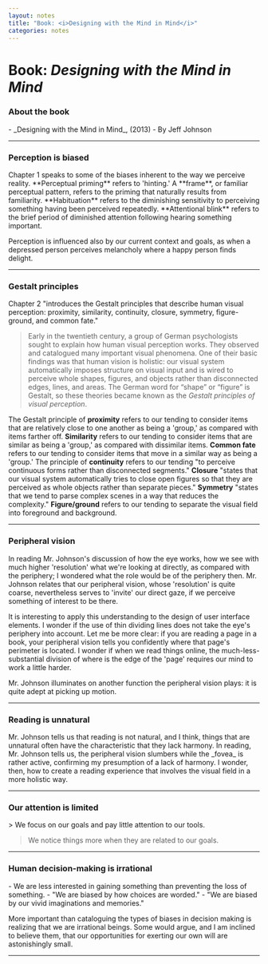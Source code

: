 ```yaml
---
layout: notes
title: "Book: <i>Designing with the Mind in Mind</i>"
categories: notes
---
```


# Book: _Designing with the Mind in Mind_

### About the book
<p delete-line/>
- _Designing with the Mind in Mind_, (2013)
- By Jeff Johnson

* * *

### Perception is biased
<p delete-line/>
Chapter 1 speaks to some of the biases inherent to the way we perceive reality. **Perceptual priming** refers to 'hinting.' A **frame**, or familiar perceptual pattern, refers to the priming that naturally results from familiarity. **Habituation** refers to the diminishing sensitivity to perceiving something having been perceived repeatedly. **Attentional blink** refers to the brief period of diminished attention following hearing something important.

Perception is influenced also by our current context and goals, as when a depressed person perceives melancholy where a happy person finds delight.

* * *

### Gestalt principles
<p delete-line/>
Chapter 2 "introduces the Gestalt principles that describe human visual perception: proximity, similarity, continuity, closure, symmetry, figure-ground, and common fate."

> Early in the twentieth century, a group of German psychologists sought to explain how human visual perception works. They observed and catalogued many important visual phenomena. One of their basic findings was that human vision is holistic: our visual system automatically imposes structure on visual input and is wired to perceive whole shapes, figures, and objects rather than disconnected edges, lines, and areas. The German word for “shape” or “figure” is Gestalt, so these theories became known as the _Gestalt principles of visual perception_.

The Gestalt principle of **proximity** refers to our tending to consider items that are relatively close to one another as being a 'group,' as compared with items farther off. **Similarity** refers to our tending to consider items that are similar as being a 'group,' as compared with dissimilar items. **Common fate** refers to our tending to consider items that move in a similar way as being a 'group.' The principle of **continuity** refers to our tending "to perceive continuous forms rather than disconnected segments." **Closure** "states that our visual system automatically tries to close open figures so that they are perceived as whole objects rather than separate pieces." **Symmetry** "states that we tend to parse complex scenes in a way that reduces the complexity." **Figure/ground** refers to our tending to separate the visual field into foreground and background.

* * *

### Peripheral vision
<p delete-line/>
In reading Mr. Johnson's discussion of how the eye works, how we see with much higher 'resolution' what we're looking at directly, as compared with the periphery; I wondered what the role would be of the periphery then. Mr. Johnson relates that our peripheral vision, whose 'resolution' is quite coarse, nevertheless serves to 'invite' our direct gaze, if we perceive something of interest to be there.

It is interesting to apply this understanding to the design of user interface elements. I wonder if the use of thin dividing lines does not take the eye's periphery into account. Let me be more clear: if you are reading a page in a book, your peripheral vision tells you confidently where that page's perimeter is located. I wonder if when we read things online, the much-less-substantial division of where is the edge of the 'page' requires our mind to work a little harder.

Mr. Johnson illuminates on another function the peripheral vision plays: it is quite adept at picking up motion.

* * *

### Reading is unnatural
<p delete-line/>
Mr. Johnson tells us that reading is not natural, and I think, things that are unnatural often have the characteristic that they lack harmony. In reading, Mr. Johnson tells us, the peripheral vision slumbers while the _fovea_ is rather active, confirming my presumption of a lack of harmony. I wonder, then, how to create a reading experience that involves the visual field in a more holistic way.

* * *

### Our attention is limited
<p delete-line/>
> We focus on our goals and pay little attention to our tools.

> We notice things more when they are related to our goals.

* * *

### Human decision-making is irrational
<p delete-line/>
- We are less interested in gaining something than preventing the loss of something.
- "We are biased by how choices are worded."
- "We are biased by our vivid imaginations and memories."

More important than cataloguing the types of biases in decision making is realizing that we are irrational beings. Some would argue, and I am inclined to believe them, that our opportunities for exerting our own will are astonishingly small.

<hr asterism/>

